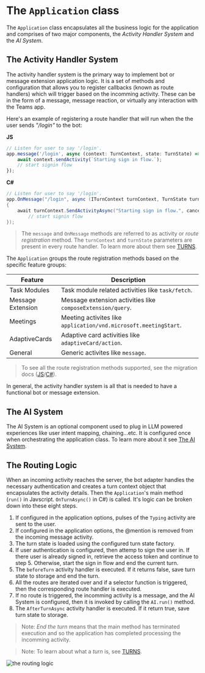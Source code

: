 # The `Application` class

The `Application` class encapsulates all the business logic for the application and comprises of two major components, the _Activity Handler System_ and the _AI System_.


## The Activity Handler System

The activity handler system is the primary way to implement bot or message extension application logic. It is a set of methods and configuration that allows you to register callbacks (known as route handlers) which will trigger based on the incomming activity. These can be in the form of a message, message reaction, or virtually any interaction with the Teams app.

Here's an example of registering a route handler that will run when the the user sends *"/login"* to the bot:

**JS**
```js
// Listen for user to say '/login'.
app.message('/login', async (context: TurnContext, state: TurnState) => {
    await context.sendActivity(`Starting sign in flow.`);
    // start signin flow
});
```

**C#**
```cs
// Listen for user to say '/login'.
app.OnMessage("/login", async (ITurnContext turnContext, TurnState turnState, CancellationToken cancellationToken) =>
{
    await turnContext.SendActivityAsync("Starting sign in flow.", cancellationToken: cancellationToken);
        // start signin flow
});
```
> The `message` and `OnMessage` methods are referred to as activity or *route registration* method. 
> The `turnContext` and `turnState` parameters are present in every route handler. To learn more about them see [TURNS](TURNS.md).

The `Application` groups the route registration methods based on the specific feature groups: 


| **Feature**       | **Description**                                                                         |
|-------------------|-----------------------------------------------------------------------------------------|
| Task Modules      | Task module related activities like `task/fetch`.        |
| Message Extension | Message extension activities like `composeExtension/query`.      |
| Meetings          | Meeting activites like `application/vnd.microsoft.meetingStart`. |
| AdaptiveCards     | Adaptive card activities like `adaptiveCard/action`.             |
| General           | Generic activites like `message`.                        |

> To see all the route registration methods supported, see the migration docs ([JS](https://github.com/microsoft/teams-ai/blob/main/getting-started/MIGRATION/JS.md#activity-handler-methods)/[C#](https://github.com/microsoft/teams-ai/blob/main/getting-started/MIGRATION/DOTNET.md#activity-handler-methods)).

In general, the activity handler system is all that is needed to have a functional bot or message extension. 

## The AI System
The AI System is an optional component used to plug in LLM powered experiences like user intent mapping, chaining...etc. It is configured once when orchestrating the application class. To learn more about it see [The AI System](./AI-SYSTEM.md).

## The Routing Logic

When an incoming activity reaches the server, the bot adapter handles the necessary authentication and creates a turn context object that encapsulates the activity details. Then the `Application`'s main method (`run()` in Javscript. `OnTurnAsync()` in C#) is called. It's logic can be broken down into these eight steps. 

1. If configured in the application options, pulses of the `Typing` activity are sent to the user.
2. If configured in the application options, the @mention is removed from the incoming message activity.
3. The turn state is loaded using the configured turn state factory.
4. If user authentication is configured, then attemp to sign the user in. If there user is already signed in, retrieve the access token and continue to step 5. Otherwise, start the sign in flow and end the current turn.
5. The `beforeTurn` activity handler is executed. If it returns false, save turn state to storage and end the turn.
6. All the routes are iterated over and if a selector function is triggered, then the corresponding route handler is executed.
7. If no route is triggered, the incomming activity is a message, and the AI System is configured, then it is invoked by calling the `AI.run()` method.
8. The `AfterTurnAsync` activity handler is executed. If it return true, save turn state to storage.


> Note: _End the turn_ means that the main method has terminated execution and so the application has completed processing the incomming activity. 

> Note: To learn about what a *turn* is, see [TURNS](TURNS.md).

![the routing logic](../assets/routing-logic.png)
